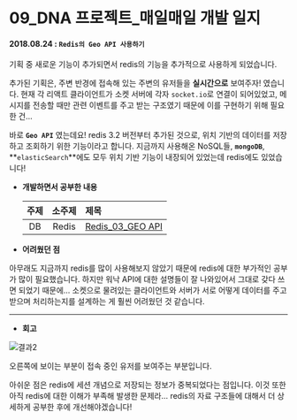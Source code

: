 # 09_DNA 프로젝트_매일매일 개발 일지

#### 2018.08.24 : ```Redis의 Geo API 사용하기```

기획 중 새로운 기능이 추가되면서 redis의 기능을 추가적으로 사용하게 되었습니다. 

추가된 기획은, 주변 반경에 접속해 있는 주변의 유저들을 **실시간으로** 보여주자! 였습니다. 현재 각 리액트 클라이언트가 소켓 서버에 각자 ```socket.io```로 연결이 되어있었고, 메시지를 전송할 때만 관련 이벤트를 주고 받는 구조였기 때문에 이를 구현하기 위해 필요한 건...

바로 **```Geo API```** 였는데요! redis 3.2 버전부터 추가된 것으로, 위치 기반의 데이터를 저장하고 조회하기 위한 기능이라고 합니다. 지금까지 사용해온 NoSQL들, **```mongoDB```**, **```elasticSearch```**에도 모두 위치 기반 기능이 내장되어 있었는데 redis에도 있었습니다!



- **개발하면서 공부한 내용**

  | 주제 | 소주제 | 제목                   |
  | :--: | :----: | :--------------------- |
  |  DB  | Redis  | [Redis\_03\_GEO API]() |



- **어려웠던 점**

아무래도 지금까지 redis를 많이 사용해보지 않았기 때문에 redis에 대한 부가적인 공부가 많이 필요했습니다. 하지만 워낙 API에 대한 설명들이 잘 나와있어서 그대로 갖다 쓰면 되었기 때문에... 소켓으로 물려있는 클라이언트와 서버가 서로 어떻게 데이터를 주고 받으며 처리하는지를 설계하는 게 훨씬 어려웠던 것 같습니다.



____

- **회고**

![결과2](https://blogfiles.pstatic.net/MjAxODA4MjNfMTQ5/MDAxNTM1MDExNjg2MzQx.1PGp8C62SjQ0LzR6DcizUjkF4SfEFA-9MXMGi7tViswg.fZriyNWU8nVQolEVCXwWCw5LUexlS7_8NBH6bOwXXKIg.PNG.3457soso/%EC%8A%A4%ED%81%AC%EB%A6%B0%EC%83%B7%2C_2018-08-23_17-03-08.png)

오른쪽에 보이는 부분이 접속 중인 유저를 보여주는 부분입니다.

아쉬운 점은 redis에 세션 개념으로 저장되는 정보가 중복되었다는 점입니다. 이것 또한 아직 redis에 대한 이해가 부족해 발생한 문제라... redis의 자료 구조들에 대해서 더 상세하게 공부한 후에 개선해야겠습니다!